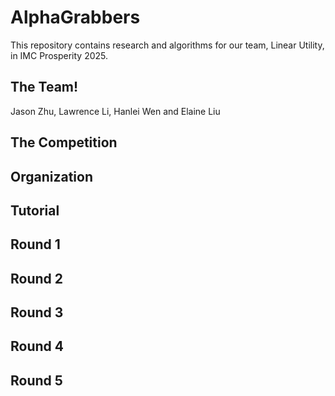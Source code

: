 # AlphaGrabbers
This repository contains research and algorithms for our team, Linear Utility, in IMC Prosperity 2025.

## The Team! 
Jason Zhu, Lawrence Li, Hanlei Wen and Elaine Liu

## The Competition

## Organization

## Tutorial 

## Round 1

## Round 2

## Round 3

## Round 4

## Round 5
